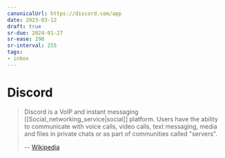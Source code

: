 ```yaml
---
canonicalUrl: https://discord.com/app
date: 2023-03-12
draft: true
sr-due: 2024-01-27
sr-ease: 290
sr-interval: 255
tags:
- inbox
---
```


# Discord

> Discord is a VoIP and instant messaging [[Social_networking_service|social]]
> platform. Users have the ability to communicate with voice calls, video calls,
> text messaging, media and files in private chats or as part of communities
> called "servers".
>
> -- [Wikipedia](https://en.wikipedia.org/wiki/Discord_\(software\))